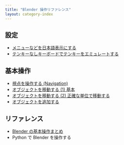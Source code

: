 ```yaml
---
title: "Blender 操作リファレンス"
layout: category-index
---
```


設定
----
- [メニューなどを日本語表示にする](settings/japanese.html)
- [テンキーなしキーボードでテンキーをエミュレートする](settings/tenkeys.html)


基本操作
----
- [視点を操作する (Navigation)](basic/navigation.html)
- [オブジェクトを移動する (1) 基本](basic/move.html)
- [オブジェクトを移動する (2) 正確な単位で移動する](basic/move-precisely.html)
- [オブジェクトを追加する](basic/add.html)


リファレンス
----
- [Blender の基本操作まとめ](op/)
- Python で Blender を操作する <!-- scripting/ -->

